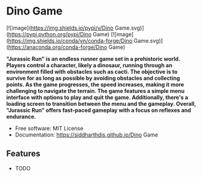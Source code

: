 # Dino Game


[![image](https://img.shields.io/pypi/v/Dino Game.svg)](https://pypi.python.org/pypi/Dino Game)
[![image](https://img.shields.io/conda/vn/conda-forge/Dino Game.svg)](https://anaconda.org/conda-forge/Dino Game)


**"Jurassic Run" is an endless runner game set in a prehistoric world. Players control a character, likely a dinosaur, running through an environment filled with obstacles such as cacti. The objective is to survive for as long as possible by avoiding obstacles and collecting points. As the game progresses, the speed increases, making it more challenging to navigate the terrain. The game features a simple menu interface with options to play and quit the game. Additionally, there's a loading screen to transition between the menu and the gameplay. Overall, "Jurassic Run" offers fast-paced gameplay with a focus on reflexes and endurance.**


-   Free software: MIT License
-   Documentation: https://siddharthdis.github.io/Dino Game
    

## Features

-   TODO
